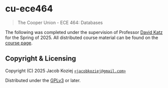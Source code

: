 # cu-ece464

> The Cooper Union - ECE 464: Databases

The following was completed under the supervision of Professor
[David Katz] for the Spring of 2025. All distributed course material can
be found on the [course page].

## Copyright & Licensing

Copyright (C) 2025 Jacob Koziej [`<jacobkoziej@gmail.com>`]

Distributed under the [GPLv3] or later.

[course page]: https://github.com/eugsokolov/ece464-databases
[david katz]: https://github.com/katzdave
[gplv3]: LICENSE.md
[`<jacobkoziej@gmail.com>`]: mailto:jacobkoziej@gmail.com

